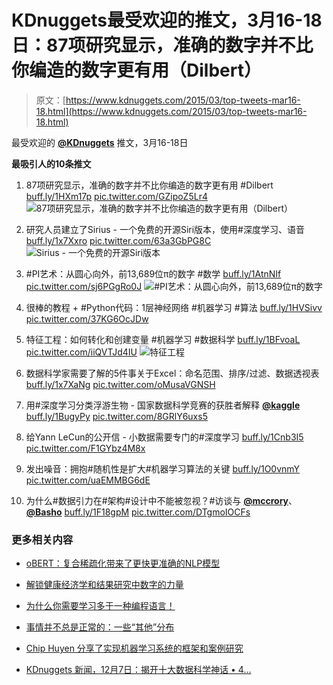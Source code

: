# KDnuggets最受欢迎的推文，3月16-18日：87项研究显示，准确的数字并不比你编造的数字更有用（Dilbert）

> 原文：[https://www.kdnuggets.com/2015/03/top-tweets-mar16-18.html](https://www.kdnuggets.com/2015/03/top-tweets-mar16-18.html)

最受欢迎的 [**@KDnuggets**](https://twitter.com/KDnuggets) 推文，3月16-18日

**最吸引人的10条推文**

1.  87项研究显示，准确的数字并不比你编造的数字更有用 #Dilbert [buff.ly/1HXm17p](http://buff.ly/1HXm17p) [pic.twitter.com/GZipoZ5Lr4](http://pic.twitter.com/GZipoZ5Lr4) ![87项研究显示，准确的数字并不比你编造的数字更有用（Dilbert）](../Images/5a83b30843b31ee909655635b0abf243.png)

1.  研究人员建立了Sirius - 一个免费的开源Siri版本，使用#深度学习、语音 [buff.ly/1x7Xxro](http://buff.ly/1x7Xxro) [pic.twitter.com/63a3GbPG8C](http://pic.twitter.com/63a3GbPG8C) ![Sirius - 一个免费的开源Siri版本](../Images/2ba6795096b3e9df8e15a3316e61f5d1.png)

1.  #PI艺术：从圆心向外，前13,689位π的数字 #数学 [buff.ly/1AtnNIf](http://buff.ly/1AtnNIf) [pic.twitter.com/sj6PGgRo0J](http://pic.twitter.com/sj6PGgRo0J) ![#PI艺术：从圆心向外，前13,689位π的数字](../Images/03f7c0fb6c4156ad41f4a7fb2cd7ddef.png)

1.  很棒的教程 + #Python代码：1层神经网络 #机器学习 #算法 [buff.ly/1HVSivv](http://buff.ly/1HVSivv) [pic.twitter.com/37KG6OcJDw](http://pic.twitter.com/37KG6OcJDw)

1.  特征工程：如何转化和创建变量 #机器学习 #数据科学 [buff.ly/1BFvoaL](http://buff.ly/1BFvoaL) [pic.twitter.com/iiQVTJd4IU](http://pic.twitter.com/iiQVTJd4IU) ![特征工程](../Images/8c019052f4a807a0952c2988bfafa821.png)

1.  数据科学家需要了解的5件事关于Excel：命名范围、排序/过滤、数据透视表 [buff.ly/1x7XaNg](http://buff.ly/1x7XaNg) [pic.twitter.com/oMusaVGNSH](http://pic.twitter.com/oMusaVGNSH)

1.  用#深度学习分类浮游生物 - 国家数据科学竞赛的获胜者解释 [**@kaggle**](https://twitter.com/kaggle) [buff.ly/1BugyPy](http://buff.ly/1BugyPy) [pic.twitter.com/8GRlY6uxs5](http://pic.twitter.com/8GRlY6uxs5)

1.  给Yann LeCun的公开信 - 小数据需要专门的#深度学习 [buff.ly/1Cnb3I5](http://buff.ly/1Cnb3I5) [pic.twitter.com/F1GYbz4M8x](http://pic.twitter.com/F1GYbz4M8x)

1.  发出噪音：拥抱#随机性是扩大#机器学习算法的关键 [buff.ly/1O0vnmY](http://buff.ly/1O0vnmY) [pic.twitter.com/uaEMMBG6dE](http://pic.twitter.com/uaEMMBG6dE)

1.  为什么#数据引力在#架构#设计中不能被忽视？#访谈与 [**@mccrory**](https://twitter.com/mccrory)、[**@Basho**](https://twitter.com/Basho) [buff.ly/1F18gpM](http://buff.ly/1F18gpM) [pic.twitter.com/DTgmoIOCFs](http://pic.twitter.com/DTgmoIOCFs)

### 更多相关内容

+   [oBERT：复合稀疏化带来了更快更准确的NLP模型](https://www.kdnuggets.com/2022/05/obert-compound-sparsification-delivers-faster-accurate-models-nlp.html)

+   [解锁健康经济学和结果研究中数字的力量](https://www.kdnuggets.com/2023/07/unlocking-power-numbers-health-economics-outcomes-research.html)

+   [为什么你需要学习多于一种编程语言！](https://www.kdnuggets.com/2022/06/need-learn-one-programming-language.html)

+   [事情并不总是正常的：一些“其他”分布](https://www.kdnuggets.com/2023/01/things-arent-always-normal-distributions.html)

+   [Chip Huyen 分享了实现机器学习系统的框架和案例研究](https://www.kdnuggets.com/2023/02/sphere-chip-huyen-shares-frameworks-case-studies-implementing-ml-systems.html)

+   [KDnuggets 新闻，12月7日：揭开十大数据科学神话 • 4…](https://www.kdnuggets.com/2022/n47.html)
